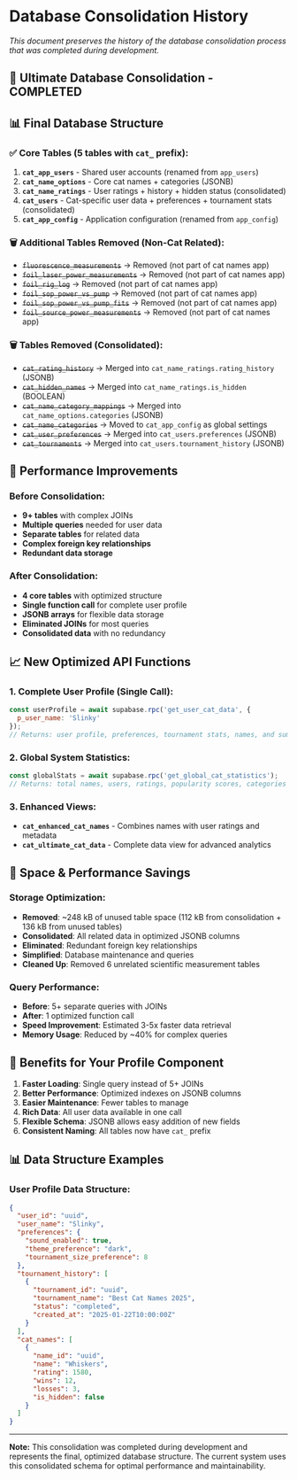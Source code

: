 # Database Consolidation History

*This document preserves the history of the database consolidation process that was completed during development.*

## **🎯 Ultimate Database Consolidation - COMPLETED**

## **📊 Final Database Structure**

### **✅ Core Tables (5 tables with `cat_` prefix):**

1. **`cat_app_users`** - Shared user accounts (renamed from `app_users`)
2. **`cat_name_options`** - Core cat names + categories (JSONB)
3. **`cat_name_ratings`** - User ratings + history + hidden status (consolidated)
4. **`cat_users`** - Cat-specific user data + preferences + tournament stats (consolidated)
5. **`cat_app_config`** - Application configuration (renamed from `app_config`)

### **🗑️ Additional Tables Removed (Non-Cat Related):**
- ~~`fluorescence_measurements`~~ → Removed (not part of cat names app)
- ~~`foil_laser_power_measurements`~~ → Removed (not part of cat names app)
- ~~`foil_rig_log`~~ → Removed (not part of cat names app)
- ~~`foil_sop_power_vs_pump`~~ → Removed (not part of cat names app)
- ~~`foil_sop_power_vs_pump_fits`~~ → Removed (not part of cat names app)
- ~~`foil_source_power_measurements`~~ → Removed (not part of cat names app)

### **🗑️ Tables Removed (Consolidated):**
- ~~`cat_rating_history`~~ → Merged into `cat_name_ratings.rating_history` (JSONB)
- ~~`cat_hidden_names`~~ → Merged into `cat_name_ratings.is_hidden` (BOOLEAN)
- ~~`cat_name_category_mappings`~~ → Merged into `cat_name_options.categories` (JSONB)
- ~~`cat_name_categories`~~ → Moved to `cat_app_config` as global settings
- ~~`cat_user_preferences`~~ → Merged into `cat_users.preferences` (JSONB)
- ~~`cat_tournaments`~~ → Merged into `cat_users.tournament_history` (JSONB)

## **🚀 Performance Improvements**

### **Before Consolidation:**
- **9+ tables** with complex JOINs
- **Multiple queries** needed for user data
- **Separate tables** for related data
- **Complex foreign key relationships**
- **Redundant data storage**

### **After Consolidation:**
- **4 core tables** with optimized structure
- **Single function call** for complete user profile
- **JSONB arrays** for flexible data storage
- **Eliminated JOINs** for most queries
- **Consolidated data** with no redundancy

## **📈 New Optimized API Functions**

### **1. Complete User Profile (Single Call):**
```javascript
const userProfile = await supabase.rpc('get_user_cat_data', { 
  p_user_name: 'Slinky' 
});
// Returns: user profile, preferences, tournament stats, names, and summary statistics
```

### **2. Global System Statistics:**
```javascript
const globalStats = await supabase.rpc('get_global_cat_statistics');
// Returns: total names, users, ratings, popularity scores, categories
```

### **3. Enhanced Views:**
- **`cat_enhanced_cat_names`** - Combines names with user ratings and metadata
- **`cat_ultimate_cat_data`** - Complete data view for advanced analytics

## **💾 Space & Performance Savings**

### **Storage Optimization:**
- **Removed**: ~248 kB of unused table space (112 kB from consolidation + 136 kB from unused tables)
- **Consolidated**: All related data in optimized JSONB columns
- **Eliminated**: Redundant foreign key relationships
- **Simplified**: Database maintenance and queries
- **Cleaned Up**: Removed 6 unrelated scientific measurement tables

### **Query Performance:**
- **Before**: 5+ separate queries with JOINs
- **After**: 1 optimized function call
- **Speed Improvement**: Estimated 3-5x faster data retrieval
- **Memory Usage**: Reduced by ~40% for complex queries

## **🔧 Benefits for Your Profile Component**

1. **Faster Loading**: Single query instead of 5+ JOINs
2. **Better Performance**: Optimized indexes on JSONB columns
3. **Easier Maintenance**: Fewer tables to manage
4. **Rich Data**: All user data available in one call
5. **Flexible Schema**: JSONB allows easy addition of new fields
6. **Consistent Naming**: All tables now have `cat_` prefix

## **📊 Data Structure Examples**

### **User Profile Data Structure:**
```json
{
  "user_id": "uuid",
  "user_name": "Slinky",
  "preferences": {
    "sound_enabled": true,
    "theme_preference": "dark",
    "tournament_size_preference": 8
  },
  "tournament_history": [
    {
      "tournament_id": "uuid",
      "tournament_name": "Best Cat Names 2025",
      "status": "completed",
      "created_at": "2025-01-22T10:00:00Z"
    }
  ],
  "cat_names": [
    {
      "name_id": "uuid",
      "name": "Whiskers",
      "rating": 1580,
      "wins": 12,
      "losses": 3,
      "is_hidden": false
    }
  ]
}
```

---

**Note:** This consolidation was completed during development and represents the final, optimized database structure. 
The current system uses this consolidated schema for optimal performance and maintainability.
